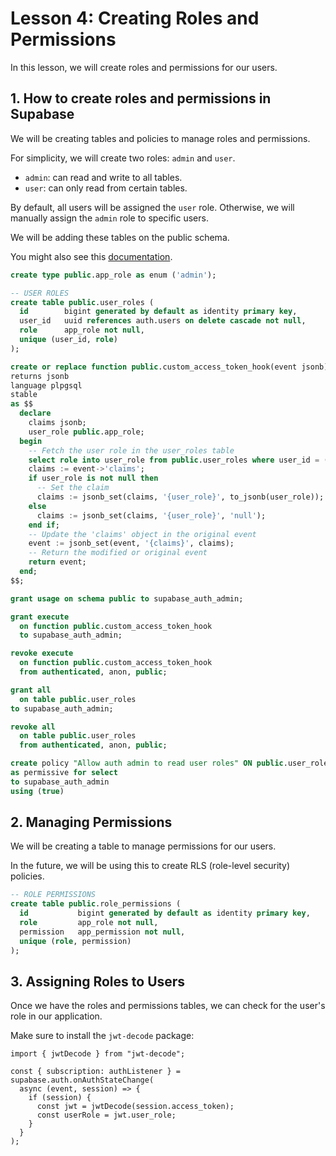 # Lesson 4: Creating Roles and Permissions

In this lesson, we will create roles and permissions for our users.

## 1. How to create roles and permissions in Supabase

We will be creating tables and policies to manage roles and permissions.

For simplicity, we will create two roles: `admin` and `user`.

- `admin`: can read and write to all tables.
- `user`: can only read from certain tables.

By default, all users will be assigned the `user` role.
Otherwise, we will manually assign the `admin` role to specific users.

We will be adding these tables on the public schema.

You might also see this [documentation](https://supabase.com/docs/guides/database/postgres/custom-claims-and-role-based-access-control-rbac#create-a-table-to-track-user-roles-and-permissions).

```sql
create type public.app_role as enum ('admin');

-- USER ROLES
create table public.user_roles (
  id        bigint generated by default as identity primary key,
  user_id   uuid references auth.users on delete cascade not null,
  role      app_role not null,
  unique (user_id, role)
);
```

```sql
create or replace function public.custom_access_token_hook(event jsonb)
returns jsonb
language plpgsql
stable
as $$
  declare
    claims jsonb;
    user_role public.app_role;
  begin
    -- Fetch the user role in the user_roles table
    select role into user_role from public.user_roles where user_id = (event->>'user_id')::uuid;
    claims := event->'claims';
    if user_role is not null then
      -- Set the claim
      claims := jsonb_set(claims, '{user_role}', to_jsonb(user_role));
    else
      claims := jsonb_set(claims, '{user_role}', 'null');
    end if;
    -- Update the 'claims' object in the original event
    event := jsonb_set(event, '{claims}', claims);
    -- Return the modified or original event
    return event;
  end;
$$;

grant usage on schema public to supabase_auth_admin;

grant execute
  on function public.custom_access_token_hook
  to supabase_auth_admin;

revoke execute
  on function public.custom_access_token_hook
  from authenticated, anon, public;

grant all
  on table public.user_roles
to supabase_auth_admin;

revoke all
  on table public.user_roles
  from authenticated, anon, public;

create policy "Allow auth admin to read user roles" ON public.user_roles
as permissive for select
to supabase_auth_admin
using (true)
```

## 2. Managing Permissions

We will be creating a table to manage permissions for our users.

In the future, we will be using this to create RLS (role-level security) policies.

```sql
-- ROLE PERMISSIONS
create table public.role_permissions (
  id           bigint generated by default as identity primary key,
  role         app_role not null,
  permission   app_permission not null,
  unique (role, permission)
);
```

## 3. Assigning Roles to Users

Once we have the roles and permissions tables, we can check for the user's role in our application.

Make sure to install the `jwt-decode` package:

```tsx
import { jwtDecode } from "jwt-decode";

const { subscription: authListener } = supabase.auth.onAuthStateChange(
  async (event, session) => {
    if (session) {
      const jwt = jwtDecode(session.access_token);
      const userRole = jwt.user_role;
    }
  }
);
```
  